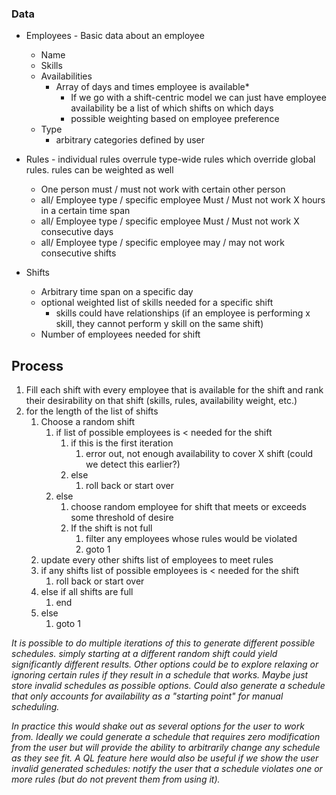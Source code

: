 ### Data
- Employees - Basic data about an employee
	- Name
	- Skills
	- Availabilities
		- Array of days and times employee is available*
			- If we go with a shift-centric model we can just have employee availability be a list of which shifts on which days
			- possible weighting  based on employee preference
	- Type
		- arbitrary categories defined by user
- Rules - individual rules overrule type-wide rules which override global rules. rules can be weighted as well
	- One person must / must not work with certain other person
	- all/ Employee type / specific employee Must / Must not work X hours in a certain time span
	- all/ Employee type / specific employee Must / Must not work X consecutive days
	- all/ Employee type / specific employee may / may not work consecutive shifts
		
- Shifts
	- Arbitrary time span on a specific day
	- optional weighted list of skills needed for a specific shift
		- skills could have relationships (if an employee is performing x skill, they cannot perform y skill on the same shift)
	- Number of employees needed for shift

## Process
1. Fill each shift with every employee that is available for the shift and rank their desirability on that shift (skills, rules, availability weight, etc.)
2. for the length of the list of shifts
	1. Choose a random shift 
		1. if list of possible employees is < needed for the shift 
			1. if this is the first iteration 
				1. error out, not enough availability to cover X shift (could we detect this earlier?)
			2. else
				1. roll back or start over
		2. else
			1. choose random employee for shift that meets or exceeds some threshold of desire
			2. If the shift is not full
				1. filter any employees whose rules would be violated
				2. goto 1
	2. update every other shifts list of employees to meet rules
	3. if any shifts list of possible employees is < needed for the shift 
		1. roll back or start over
	4. else if all shifts are full
		1. end
	5. else
		1. goto 1

*It is possible to do multiple iterations of this to generate different possible schedules. simply starting at a different random shift could yield significantly different results. Other options could be to explore relaxing or ignoring certain rules if they result in a schedule that works. Maybe just store invalid schedules as possible options. Could also generate a schedule that only accounts for availability as a "starting point" for manual scheduling.*

*In practice this would shake out as several options for the user to work from. Ideally we could generate a schedule that requires zero modification from the user but will provide the ability to arbitrarily change any schedule as they see fit. A QL feature here would also be useful if we show the user invalid generated schedules: notify the user that a schedule violates one or more rules (but do not prevent them from using it).*